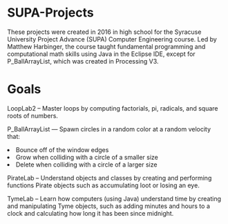 # SUPA-Projects
These projects were created in 2016 in high school for the Syracuse University Project Advance (SUPA) Computer Engineering course.
Led by Matthew Harbinger, the course taught fundamental programming and computational math skills using Java in the Eclipse IDE, except for P_BallArrayList, which was created in Processing V3.

# Goals
LoopLab2 – Master loops by computing factorials, pi, radicals, and square roots of numbers.

P_BallArrayList — Spawn circles in a random color at a random velocity that:
<li>Bounce off of the window edges</li>
<li>Grow when colliding with a circle of a smaller size</li>
<li>Delete when colliding with a circle of a larger size</li>

PirateLab – Understand objects and classes by creating and performing functions Pirate objects such as accumulating loot or losing an eye.

TymeLab – Learn how computers (using Java) understand time by creating and manipulating Tyme objects, such as adding minutes and hours to a clock and calculating how long it has been since midnight.
